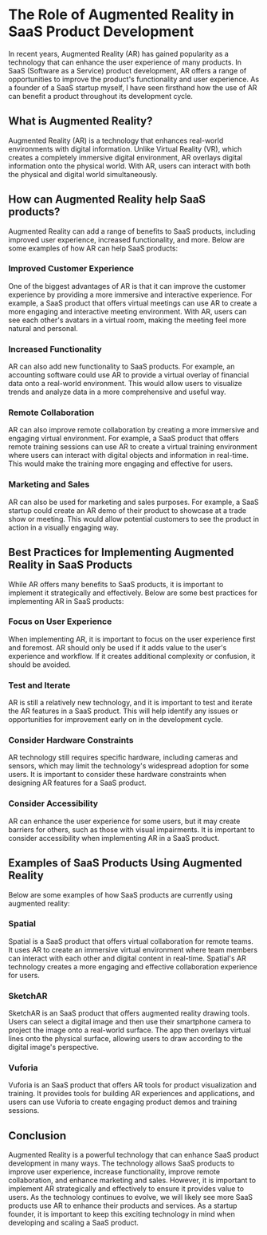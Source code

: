 # The Role of Augmented Reality in SaaS Product Development

In recent years, Augmented Reality (AR) has gained popularity as a technology that can enhance the user experience of many products. In SaaS (Software as a Service) product development, AR offers a range of opportunities to improve the product's functionality and user experience. As a founder of a SaaS startup myself, I have seen firsthand how the use of AR can benefit a product throughout its development cycle.

## What is Augmented Reality?

Augmented Reality (AR) is a technology that enhances real-world environments with digital information. Unlike Virtual Reality (VR), which creates a completely immersive digital environment, AR overlays digital information onto the physical world. With AR, users can interact with both the physical and digital world simultaneously.

## How can Augmented Reality help SaaS products?

Augmented Reality can add a range of benefits to SaaS products, including improved user experience, increased functionality, and more. Below are some examples of how AR can help SaaS products:

### Improved Customer Experience

One of the biggest advantages of AR is that it can improve the customer experience by providing a more immersive and interactive experience. For example, a SaaS product that offers virtual meetings can use AR to create a more engaging and interactive meeting environment. With AR, users can see each other's avatars in a virtual room, making the meeting feel more natural and personal.

### Increased Functionality

AR can also add new functionality to SaaS products. For example, an accounting software could use AR to provide a virtual overlay of financial data onto a real-world environment. This would allow users to visualize trends and analyze data in a more comprehensive and useful way.

### Remote Collaboration

AR can also improve remote collaboration by creating a more immersive and engaging virtual environment. For example, a SaaS product that offers remote training sessions can use AR to create a virtual training environment where users can interact with digital objects and information in real-time. This would make the training more engaging and effective for users.

### Marketing and Sales

AR can also be used for marketing and sales purposes. For example, a SaaS startup could create an AR demo of their product to showcase at a trade show or meeting. This would allow potential customers to see the product in action in a visually engaging way.

## Best Practices for Implementing Augmented Reality in SaaS Products

While AR offers many benefits to SaaS products, it is important to implement it strategically and effectively. Below are some best practices for implementing AR in SaaS products:

### Focus on User Experience

When implementing AR, it is important to focus on the user experience first and foremost. AR should only be used if it adds value to the user's experience and workflow. If it creates additional complexity or confusion, it should be avoided.

### Test and Iterate

AR is still a relatively new technology, and it is important to test and iterate the AR features in a SaaS product. This will help identify any issues or opportunities for improvement early on in the development cycle.

### Consider Hardware Constraints

AR technology still requires specific hardware, including cameras and sensors, which may limit the technology's widespread adoption for some users. It is important to consider these hardware constraints when designing AR features for a SaaS product.

### Consider Accessibility

AR can enhance the user experience for some users, but it may create barriers for others, such as those with visual impairments. It is important to consider accessibility when implementing AR in a SaaS product.

## Examples of SaaS Products Using Augmented Reality

Below are some examples of how SaaS products are currently using augmented reality:

### Spatial

Spatial is a SaaS product that offers virtual collaboration for remote teams. It uses AR to create an immersive virtual environment where team members can interact with each other and digital content in real-time. Spatial's AR technology creates a more engaging and effective collaboration experience for users.

### SketchAR

SketchAR is an SaaS product that offers augmented reality drawing tools. Users can select a digital image and then use their smartphone camera to project the image onto a real-world surface. The app then overlays virtual lines onto the physical surface, allowing users to draw according to the digital image's perspective.

### Vuforia

Vuforia is an SaaS product that offers AR tools for product visualization and training. It provides tools for building AR experiences and applications, and users can use Vuforia to create engaging product demos and training sessions.

## Conclusion

Augmented Reality is a powerful technology that can enhance SaaS product development in many ways. The technology allows SaaS products to improve user experience, increase functionality, improve remote collaboration, and enhance marketing and sales. However, it is important to implement AR strategically and effectively to ensure it provides value to users. As the technology continues to evolve, we will likely see more SaaS products use AR to enhance their products and services. As a startup founder, it is important to keep this exciting technology in mind when developing and scaling a SaaS product.